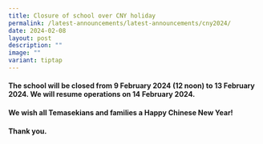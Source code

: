 ```yaml
---
title: Closure of school over CNY holiday
permalink: /latest-announcements/latest-announcements/cny2024/
date: 2024-02-08
layout: post
description: ""
image: ""
variant: tiptap
---
```

<h4></h4>
<h4>The school will be closed from 9 February 2024 (12 noon) to 13 February 2024. We will resume operations on 14 February 2024.</h4>
<h4>We wish all Temasekians and families a Happy Chinese New Year!</h4>
<h4>Thank you.</h4>
<p></p>
